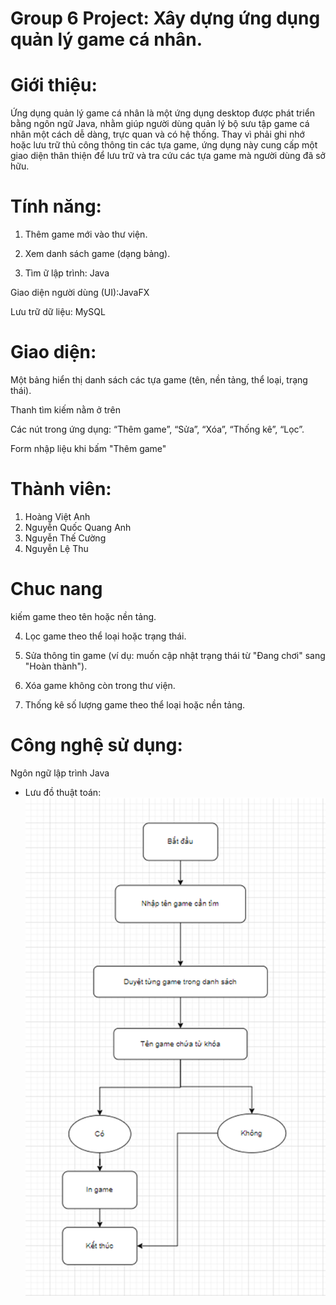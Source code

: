 # Group 6 Project: Xây dựng ứng dụng quản lý game cá nhân.
# Giới thiệu:
Ứng dụng quản lý game cá nhân là một ứng dụng desktop được phát triển bằng ngôn ngữ Java, nhằm giúp người dùng quản lý bộ sưu tập game cá nhân một cách dễ dàng, trực quan và có hệ thống. Thay vì phải ghi nhớ hoặc lưu trữ thủ công thông tin các tựa game, ứng dụng này cung cấp một giao diện thân thiện để lưu trữ và tra cứu các tựa game mà người dùng đã sở hữu.
# Tính năng:
1. Thêm game mới vào thư viện.

2. Xem danh sách game (dạng bảng).

3. Tìm ữ lập trình: Java

Giao diện người dùng (UI):JavaFX

Lưu trữ dữ liệu: MySQL
# Giao diện:
Một bảng hiển thị danh sách các tựa game (tên, nền tảng, thể loại, trạng thái).

Thanh tìm kiếm nằm ở trên

Các nút trong ứng dụng: “Thêm game”, “Sửa”, “Xóa”, “Thống kê”, “Lọc”.

Form nhập liệu khi bấm "Thêm game"

# Thành viên:
1. Hoàng Việt Anh
2. Nguyễn Quốc Quang Anh
3. Nguyễn Thế Cường
4. Nguyễn Lệ Thu


# Chuc nang

kiếm game theo tên hoặc nền tảng.

4. Lọc game theo thể loại hoặc trạng thái.

5. Sửa thông tin game (ví dụ: muốn cập nhật trạng thái từ "Đang chơi" sang "Hoàn thành").

6. Xóa game không còn trong thư viện.

7. Thống kê số lượng game theo thể loại hoặc nền tảng.

# Công nghệ sử dụng:
Ngôn ngữ lập trình Java
* Lưu đồ thuật toán:
![alt text](image.png)